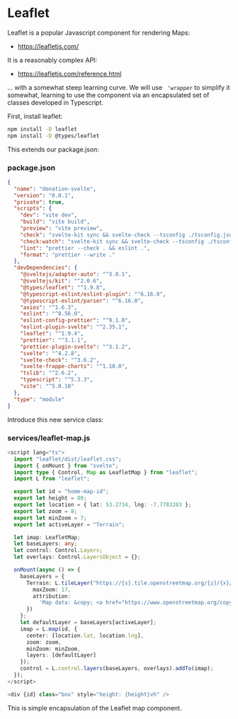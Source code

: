 # Leaflet

Leaflet is a popular Javascript component for rendering Maps:

- <https://leafletjs.com/>

It is a reasonably complex API:

- <https://leafletjs.com/reference.html>

... with a somewhat steep learning curve. We will use ` 'wrapper` to simplify it somewhat, learning to use the component via an encapsulated set of classes developed in Typescript.

First, install leaflet:

~~~bash
npm install -D leaflet
npm install -D @types/leaflet
~~~

This extends our package.json:

### package.json

~~~json
{
  "name": "donation-svelte",
  "version": "0.0.1",
  "private": true,
  "scripts": {
    "dev": "vite dev",
    "build": "vite build",
    "preview": "vite preview",
    "check": "svelte-kit sync && svelte-check --tsconfig ./tsconfig.json",
    "check:watch": "svelte-kit sync && svelte-check --tsconfig ./tsconfig.json --watch",
    "lint": "prettier --check . && eslint .",
    "format": "prettier --write ."
  },
  "devDependencies": {
    "@sveltejs/adapter-auto": "^3.0.1",
    "@sveltejs/kit": "^2.0.6",
    "@types/leaflet": "^1.9.8",
    "@typescript-eslint/eslint-plugin": "^6.16.0",
    "@typescript-eslint/parser": "^6.16.0",
    "axios": "^1.6.3",
    "eslint": "^8.56.0",
    "eslint-config-prettier": "^9.1.0",
    "eslint-plugin-svelte": "^2.35.1",
    "leaflet": "^1.9.4",
    "prettier": "^3.1.1",
    "prettier-plugin-svelte": "^3.1.2",
    "svelte": "^4.2.8",
    "svelte-check": "^3.6.2",
    "svelte-frappe-charts": "^1.10.0",
    "tslib": "^2.6.2",
    "typescript": "^5.3.3",
    "vite": "^5.0.10"
  },
  "type": "module"
}
~~~

Introduce this new service class:

### services/leaflet-map.js

~~~typescript
<script lang="ts">
  import "leaflet/dist/leaflet.css";
  import { onMount } from "svelte";
  import type { Control, Map as LeafletMap } from "leaflet";
  import L from "leaflet";

  export let id = "home-map-id";
  export let height = 80;
  export let location = { lat: 53.2734, lng: -7.7783203 };
  export let zoom = 8;
  export let minZoom = 7;
  export let activeLayer = "Terrain";

  let imap: LeafletMap;
  let baseLayers: any;
  let control: Control.Layers;
  let overlays: Control.LayersObject = {};

  onMount(async () => {
    baseLayers = {
      Terrain: L.tileLayer("https://{s}.tile.openstreetmap.org/{z}/{x}/{y}.png", {
        maxZoom: 17,
        attribution:
          'Map data: &copy; <a href="https://www.openstreetmap.org/copyright">OpenStreetMap</a> contributors, <a href="http://viewfinderpanoramas.org">SRTM</a> | Map style: &copy; <a href="https://opentopomap.org">OpenTopoMap</a> (<a href="https://creativecommons.org/licenses/by-sa/3.0/">CC-BY-SA</a>)'
      })
    };
    let defaultLayer = baseLayers[activeLayer];
    imap = L.map(id, {
      center: [location.lat, location.lng],
      zoom: zoom,
      minZoom: minZoom,
      layers: [defaultLayer]
    });
    control = L.control.layers(baseLayers, overlays).addTo(imap);
  });
</script>

<div {id} class="box" style="height: {height}vh" />
~~~

This is simple encapsulation of the Leaflet map component.

